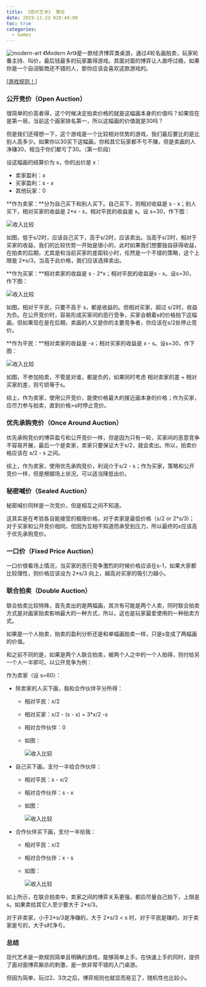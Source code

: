 ```yaml
---
title: 《现代艺术》 策论
date: 2019-11-23 020:49:00
toc: true
categories:
  - Games
---
```

  ![modern-art](/resources/modern_art/modern_art.jpg)
《Modern Art》是一款经济博弈类桌游，通过4轮名画拍卖，玩家轮番主持、叫价，最后钱最多的玩家赢得游戏。其面对面的博弈让人直呼过瘾，如果你是一个自诩智商还不错的人，那你应该会喜欢这款游戏的。

<!--more-->

  [[游戏规则！]](/resources/modern_art/modern_art_rules.doc)

### 公开竞价（Open Auction）

很简单的价高者得，这个时候决定拍卖价格的就是这幅画本身的价值吗？如果现在是第一局，当前这个画家排名第一，所以这幅画的价值就是30吗？

但是我们还得想一下，这个游戏是一个比较相对优势的游戏，我们最后要比的是比别人高多少。如果你以30买下这幅画，你和其它玩家都不亏不赚，但是卖画的人净赚30，相当于你们都亏了30。（第一阶段）

设这幅画的结算价为 s，你的出价是 x：

* 卖家盈利：x
* 买家盈利：s - x
* 其他玩家：0

**作为卖家：**分为自己买下和别人买下。自己买下，则相对收益是 s - x；别人买下，相对买家的收益是 2\*x - s，相对平民的收益是 x。设 s=30，作下图：

  ![收入比较](/resources/modern_art/seller_income.png)

如图，低于s/2时，应该自己买下，高于s/2时，应该卖出。当高于s/2时，相对于买家的收益，我们的比较优势一开始是很小的，此时如果我们想要独自获得收益，在拍卖的后期，尤其是和当前买家的差距较小时，任然是一个不错的策略，这个上限是 2\*s/3，当高于此价格，我们应该选择卖出。

**作为买家：**相对卖家的收益是 s - 2\*x；相对平民的收益是s - x。设s=30，作下图：

  ![收入比较](/resources/modern_art/buyer_income.png)

如图，相对于平民，只要不高于 s，都是收益的。但相对买家，超过 s/2时，收益为负。在公开竞价时，容易形成买家间的恶行竞争，买家会朝着s的价格拍下这幅画，但如果现在是在后期，卖画的人又是你的主要竞争者，你应该在s/2处停止竞价。

**作为平民：**相对卖家的收益是 -x；相对买家的收益是 x - s。设s=30，作下图：

  ![收入比较](/resources/modern_art/ping_income.png)

如图，不参加拍卖，不管是对谁，都是负的，如果同时考虑 相对卖家的差 + 相对买家的差，则亏损等于s。

综上，作为卖家，使用公开竞价，能使价格最大的接近画本身的价格；作为买家，应尽力参与拍卖，直到价格>s时停止竞价。



### 优先承购竞价（Once Around Auction）

优先承购竞价的博弈盈亏和公开竞价一样，但是因为只有一轮，买家间的恶意竞争不容易开展，最后一个是卖家，卖家只要保证大于s/2，就会卖出。所以，拍卖价格应该在 s/2 - s 之间。

综上，作为卖家，使用优先承购竞价，利润介于s/2 - s；作为买家，策略和公开竞价一样，但是根据场上状况，可以适当降低出价。



### 秘密喊价（Sealed Auction）

秘密喊价同样是一次竞价，但是相互之间不知道。

这其实是在考验各自能接受的极限价格，对于卖家是最低价格（s/2 or 2\*s/3)；对于买家和公开竞价相同，但因为互相不知道而承受到压力，所以最终的x应该高于优先承购竞价。



### 一口价（Fixed Price Auction）

一口价很看场上情况，当买家的恶行竞争激烈的时候价格应该在s-1，如果大家都比较理性，则价格应该设为 2\*s/3 向上，越高对买家的吸引力越小。



### 联合拍卖（Double Auction）

联合拍卖比较特殊，首先卖出的是两幅画，其次有可能是两个人卖，同时联合拍卖方式是对画家拍卖影响最大的一种方式，所以，这也是玩家最爱使用的一种拍卖方式。

如果是一个人拍卖，拍卖的盈利分析还是和单幅画拍卖一样，只是s变成了两幅画的价值。

和之前不同的是，如果是两个人联合拍卖，被两个人之中的一个人拍得，则付给另一个人一半即可。以公开竞争为例：

作为卖家（设 s=60）：

* 除卖家的人买下画，我和合作伙伴平分所得：

  * 相对平民：x/2
  * 相对买家：x/2 - (s - x) = 3\*x/2 -s
  * 相对合作伙伴：0
  * 如图：

    ![收入比较](/resources/modern_art/double_others.png)

* 自己买下画，支付一半给合作伙伴：

  * 相对平民：s - x/2
  * 相对合作伙伴：s - x
  * 如图：

    ![收入比较](/resources/modern_art/double_ourself.png)

* 合作伙伴买下画，支付一半给我：

  * 相对平民：x/2
  * 相对合作伙伴：x - s
  * 如图：

    ![收入比较](/resources/modern_art/double_partner.png)

如上所示，在联合拍卖中，卖家之间的博弈关系更强，都应尽量自己拍下，上限是s。如果卖给其它人至少要大于 2\*s/3。

对于非卖家，小于2\*s/3是净赚的，大于 2\*s/3 < s 时，对于平民是赚的，对于卖家是亏的，大于s时净亏。



### 总结

现代艺术是一款规则简单且明确的游戏，能够简单上手。在快速上手的同时，提供了面对面博弈厮杀的刺激，是一款非常不错的入门桌游。

但因为简单，玩过2、3次之后，博弈规则也就显而易见了，随机性也比较小。
